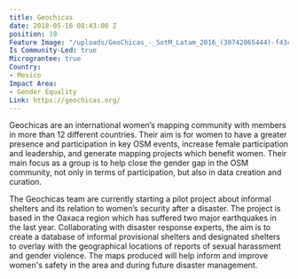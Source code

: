 ```yaml
---
title: Geochicas
date: 2018-05-16 08:43:00 Z
position: 19
Feature Image: "/uploads/GeoChicas_-_SotM_Latam_2016_(30742065444)-f43c1a.jpg"
Is Community-Led: true
Micrograntee: true
Country:
- Mexico
Impact Area:
- Gender Equality
Link: https://geochicas.org/
---
```


Geochicas are an international women’s mapping community with members in more than 12 different countries. Their aim is for women to have a greater presence and participation in key OSM events, increase female participation and leadership, and generate mapping projects which benefit women. Their main focus as a group is to help close the gender gap in the OSM community, not only in terms of participation, but also in data creation and curation.

The Geochicas team are currently starting a pilot project about informal shelters and its relation to women’s security after a disaster. The project is based in the Oaxaca region which has suffered two major earthquakes in the last year. Collaborating with disaster response experts, the aim is to create a database of informal provisional shelters and designated shelters to overlay with the geographical locations of reports of sexual harassment and gender violence. The maps produced will help inform and improve women's safety in the area and during future disaster management. 